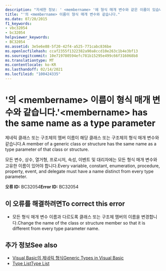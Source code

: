 ```yaml
---
description: "자세한 정보: ' <membername> '에 형식 매개 변수와 같은 이름이 있습니다."
title: "'의 <membername> 이름이 형식 매개 변수와 같습니다."
ms.date: 07/20/2015
f1_keywords:
- vbc32054
- bc32054
helpviewer_keywords:
- BC32054
ms.assetid: 3e5e6e88-5f20-42f4-a525-771cabc836be
ms.openlocfilehash: ccaf2355f1322382a90a8ccd10e263c1b4e3bf13
ms.sourcegitcommit: 10e719780594efc781b15295e499c66f316068b8
ms.translationtype: MT
ms.contentlocale: ko-KR
ms.lasthandoff: 02/14/2021
ms.locfileid: "100424335"
---
```

# <a name="membername-has-the-same-name-as-a-type-parameter"></a><span data-ttu-id="2a1b0-103">'의 \<membername> 이름이 형식 매개 변수와 같습니다.</span><span class="sxs-lookup"><span data-stu-id="2a1b0-103">'\<membername> has the same name as a type parameter</span></span>

<span data-ttu-id="2a1b0-104">제네릭 클래스 또는 구조체의 멤버 이름이 해당 클래스 또는 구조체의 형식 매개 변수와 같습니다.</span><span class="sxs-lookup"><span data-stu-id="2a1b0-104">A member of a generic class or structure has the same name as a type parameter of that class or structure.</span></span>  
  
 <span data-ttu-id="2a1b0-105">모든 변수, 상수, 열거형, 프로시저, 속성, 이벤트 및 대리자에는 모든 형식 매개 변수와 고유한 이름이 있어야 합니다.</span><span class="sxs-lookup"><span data-stu-id="2a1b0-105">Every variable, constant, enumeration, procedure, property, event, and delegate must have a name distinct from every type parameter.</span></span>  
  
 <span data-ttu-id="2a1b0-106">**오류 ID:** BC32054</span><span class="sxs-lookup"><span data-stu-id="2a1b0-106">**Error ID:** BC32054</span></span>  
  
## <a name="to-correct-this-error"></a><span data-ttu-id="2a1b0-107">이 오류를 해결하려면</span><span class="sxs-lookup"><span data-stu-id="2a1b0-107">To correct this error</span></span>  
  
- <span data-ttu-id="2a1b0-108">모든 형식 매개 변수 이름과 다르도록 클래스 또는 구조체 멤버의 이름을 변경합니다.</span><span class="sxs-lookup"><span data-stu-id="2a1b0-108">Change the name of the class or structure member so that it is different from every type parameter name.</span></span>  
  
## <a name="see-also"></a><span data-ttu-id="2a1b0-109">추가 정보</span><span class="sxs-lookup"><span data-stu-id="2a1b0-109">See also</span></span>

- [<span data-ttu-id="2a1b0-110">Visual Basic의 제네릭 형식</span><span class="sxs-lookup"><span data-stu-id="2a1b0-110">Generic Types in Visual Basic</span></span>](../programming-guide/language-features/data-types/generic-types.md)
- [<span data-ttu-id="2a1b0-111">Type List</span><span class="sxs-lookup"><span data-stu-id="2a1b0-111">Type List</span></span>](../language-reference/statements/type-list.md)
